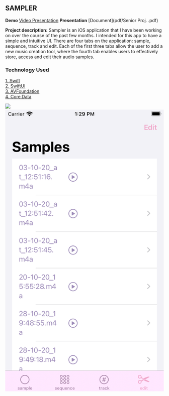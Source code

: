 ## SAMPLER

**Demo** [Video Presentation](https://www.youtube.com/watch?v=nQHyY94PGT4)
**Presentation** [Document](pdf/Senior Proj. .pdf)

**Project description:** Sampler is an iOS application that I have been working on over the course of the past few months. I intended for this app to have a simple and intuitive UI. There are four tabs on the application: sample, sequence, track and edit. Each of the first three tabs allow the user to add a new music creation tool, where the fourth tab enables users to effectively store, access and edit their audio samples. 

### Technology Used
<p>
<a href="https://developer.apple.com/swift/">1. Swift</a>
  <br>
<a href="https://developer.apple.com/documentation/swiftui">2. SwiftUI</a>
  <br>
<a href ="https://developer.apple.com/documentation/avfoundation">3. AVFoundation </a>
  <br>
<a href ="https://developer.apple.com/documentation/coredata">4. Core Data </a>
</p>  

<img src="images/Screen Recording 2020-10-30 at 1.51.30 PM.mov?raw=true"/>
<img src="images/Simulator Screen Shot - iPhone SE (2nd generation) - 2020-10-30 at 13.29.03.png?raw=true"/>
